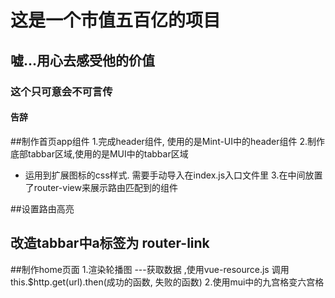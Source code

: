 # 这是一个市值五百亿的项目

## 嘘...用心去感受他的价值

### 这个只可意会不可言传

#### 告辞

##制作首页app组件
1.完成header组件, 使用的是Mint-UI中的header组件
2.制作底部tabbar区域,使用的是MUI中的tabbar区域
+ 运用到扩展图标的css样式. 需要手动导入在index.js入口文件里
3.在中间放置了router-view来展示路由匹配到的组件

##设置路由高亮
## 改造tabbar中a标签为 router-link

##制作home页面
1.渲染轮播图  ---获取数据 ,使用vue-resource.js  调用 this.$http.get(url).then(成功的函数, 失败的函数)
2.使用mui中的九宫格变六宫格